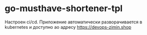 # go-musthave-shortener-tpl

Настроен ci/cd. Приложение автоматически разворачивается в kubernetes и доступно ао адресу https://devops-zimin.shop